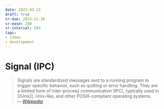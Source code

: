 ```yaml
---
date: 2023-03-22
draft: true
sr-due: 2023-11-26
sr-ease: 290
sr-interval: 193
tags:
- inbox
- development
---
```


# Signal (IPC)

> Signals are standardized messages sent to a running program to trigger
> specific behavior, such as quitting or error handling. They are a limited form
> of inter-process communication (IPC), typically used in [[Unix]], Unix-like, and
> other POSIX-compliant operating systems.\
> — <cite>[Wikipedia](https://en.wikipedia.org/wiki/Signal_\(IPC\))</cite>